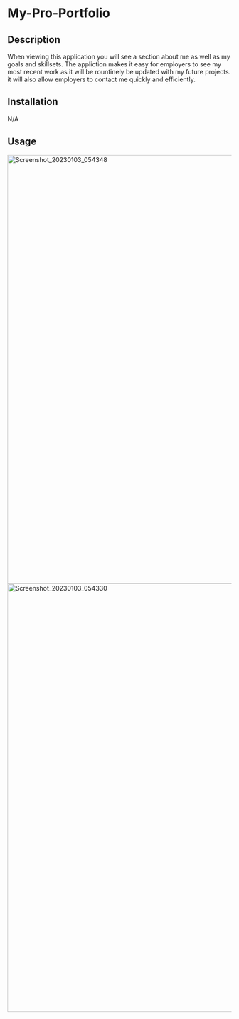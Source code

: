 # My-Pro-Portfolio

## Description
When viewing this application you will see a section about me as well as my goals and skillsets.
The appliction makes it easy for employers to see my most recent work as it will be rountinely be updated with my future projects.
it will also allow employers to contact me quickly and efficiently.

## Installation
N/A
## Usage


<img width="960" alt="Screenshot_20230103_054348" src="https://user-images.githubusercontent.com/116448841/210454508-d12a5b30-c3d2-4542-8bb9-5f7c7f4364fd.png">
<img width="960" alt="Screenshot_20230103_054330" src="https://user-images.githubusercontent.com/116448841/210454522-e715a80b-f0a5-4517-b278-5590e299b5df.png">
